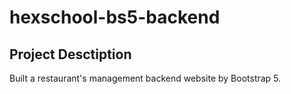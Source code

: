 # hexschool-bs5-backend

## Project Desctiption
Built a restaurant's management backend website by Bootstrap 5.
